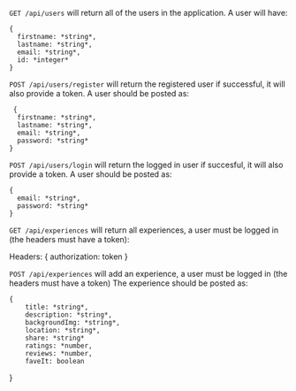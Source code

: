 `GET /api/users` will return all of the users in the application. A user will have:

    {
      firstname: *string*,
      lastname: *string*,
      email: *string*,
      id: *integer*
    }
   
 `POST /api/users/register` will return the registered user if successful, it will also provide a token. A user should be posted as:
 
     {
      firstname: *string*,
      lastname: *string*,
      email: *string*,
      password: *string*
    }

`POST /api/users/login` will return the logged in user if succesful, it will also provide a token. A user should be posted as:

    {
      email: *string*,
      password: *string*
    }

`GET /api/experiences` will return all experiences, a user must be logged in (the headers must have a token):

Headers: { authorization: token }

`POST /api/experiences` will add an experience, a user must be logged in (the headers must have a token) The experience should be posted as:

    {
        title: *string*,
        description: *string*,
        backgroundImg: *string*,
        location: *string*,
        share: *string*
        ratings: *number,
        reviews: *number,
        faveIt: boolean
  }